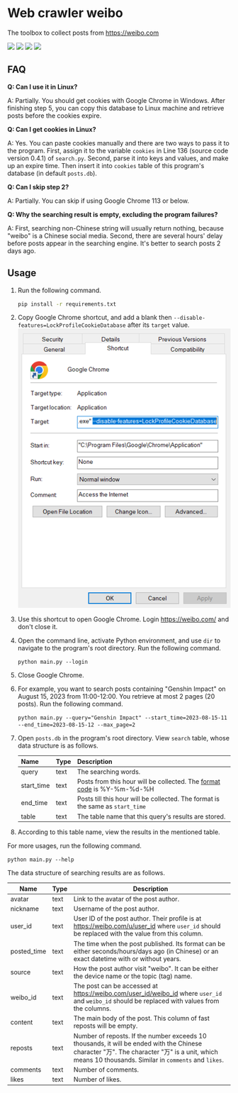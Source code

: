 # Web crawler weibo

 The toolbox to collect posts from https://weibo.com

![](https://shields.io/badge/dependencies-Python_3.11-blue)
![](https://shields.io/badge/dependencies-Google_Chrome_≥_96-blue)
![](https://shields.io/badge/tests-Google_Chrome_116_✔-brightgreen)
![](https://shields.io/badge/OS-Windows_10_64--bit-lightgray)

## FAQ

**Q: Can I use it in Linux?**

A: Partially. You should get cookies with Google Chrome in Windows. After finishing step 5, you can copy this database to Linux machine and retrieve posts before the cookies expire.

**Q: Can I get cookies in Linux?**

A: Yes. You can paste cookies manually and there are two ways to pass it to the program. First, assign it to the variable `cookies` in Line 136 (source code version 0.4.1) of `search.py`. Second, parse it into keys and values, and make up an expire time. Then insert it into `cookies` table of this program's database (in default `posts.db`).

**Q: Can I skip step 2?**

A: Partially. You can skip if using Google Chrome 113 or below.

**Q: Why the searching result is empty, excluding the program failures?**

A: First, searching non-Chinese string will usually return nothing, because "weibo" is a Chinese social media. Second, there are several hours' delay before posts appear in the searching engine. It's better to search posts 2 days ago.

## Usage

1. Run the following command.
   ```bash
   pip install -r requirements.txt
   ```

2. Copy Google Chrome shortcut, and add a blank then `--disable-features=LockProfileCookieDatabase` after its `target` value.
   ![image-20230817032612605](assets/image-20230817032612605.png)

3. Use this shortcut to open Google Chrome. Login https://weibo.com/ and don't close it.

5. Open the command line, activate Python environment, and use `dir` to navigate to the program's root directory. Run the following command.
   ```
   python main.py --login
   ```

6. Close Google Chrome.

7. For example, you want to search posts containing "Genshin Impact" on August 15, 2023 from 11:00-12:00. You retrieve at most 2 pages (20 posts). Run the following command.

   ```
   python main.py --query="Genshin Impact" --start_time=2023-08-15-11 --end_time=2023-08-15-12 --max_page=2
   ```

8. Open `posts.db` in the program's root directory. View `search` table, whose data structure is as follows.

   | Name       | Type | Description                                                  |
   | ---------- | ---- | ------------------------------------------------------------ |
   | query      | text | The searching words.                                         |
   | start_time | text | Posts from this hour will be collected. The [format code](https://docs.python.org/3/library/datetime.html#strftime-and-strptime-format-codes) is %Y-%m-%d-%H |
   | end_time   | text | Posts till this hour will be collected. The format is the same as `start_time` |
   | table      | text | The table name that this query's results are stored.         |
   
8. According to this table name, view the results in the mentioned table.



For more usages, run the following command.

```
python main.py --help
```


The data structure of searching results are as follows.

| Name        | Type | Description                                                  |
| ----------- | ---- | ------------------------------------------------------------ |
| avatar      | text | Link to the avatar of the post author.                       |
| nickname    | text | Username of the post author.                                 |
| user_id     | text | User ID of the post author. Their profile is at https://weibo.com/u/user_id where `user_id` should be replaced with the value from this column. |
| posted_time | text | The time when the post published. Its format can be either seconds/hours/days ago (in Chinese) or an exact datetime with or without years. |
| source      | text | How the post author visit "weibo". It can be either the device name or the topic (tag) name. |
| weibo_id    | text | The post can be accessed at https://weibo.com/user_id/weibo_id where `user_id` and `weibo_id` should be replaced with values from the columns. |
| content     | text | The main body of the post. This column of fast reposts will be empty. |
| reposts     | text | Number of reposts. If the number exceeds 10 thousands, it will be ended with the Chinese character "万". The character "万" is a unit, which means 10 thousands. Similar in `comments` and `likes`. |
| comments    | text | Number of comments.                                          |
| likes       | text | Number of likes.                                             |

